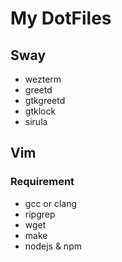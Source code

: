 # My DotFiles

## Sway

- wezterm
- greetd
- gtkgreetd
- gtklock
- sirula

## Vim

### Requirement

- gcc or clang
- ripgrep
- wget
- make
- nodejs & npm



